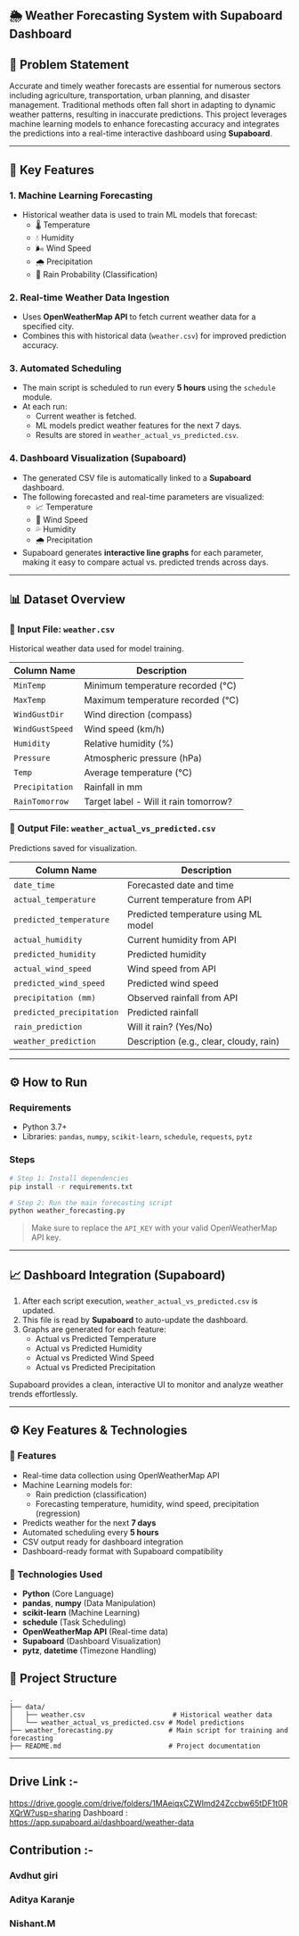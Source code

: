 ## 🌦️ Weather Forecasting System with Supaboard Dashboard

## 📌 Problem Statement

Accurate and timely weather forecasts are essential for numerous sectors including agriculture, transportation, urban planning, and disaster management. Traditional methods often fall short in adapting to dynamic weather patterns, resulting in inaccurate predictions. This project leverages machine learning models to enhance forecasting accuracy and integrates the predictions into a real-time interactive dashboard using **Supaboard**.

---

## 🧠 Key Features

### 1. **Machine Learning Forecasting**
- Historical weather data is used to train ML models that forecast:
  - 🌡️ Temperature
  - 💧 Humidity
  - 🌬️ Wind Speed
  - 🌧️ Precipitation
  - 🌂 Rain Probability (Classification)

### 2. **Real-time Weather Data Ingestion**
- Uses **OpenWeatherMap API** to fetch current weather data for a specified city.
- Combines this with historical data (`weather.csv`) for improved prediction accuracy.

### 3. **Automated Scheduling**
- The main script is scheduled to run every **5 hours** using the `schedule` module.
- At each run:
  - Current weather is fetched.
  - ML models predict weather features for the next 7 days.
  - Results are stored in `weather_actual_vs_predicted.csv`.

### 4. **Dashboard Visualization (Supaboard)**
- The generated CSV file is automatically linked to a **Supaboard** dashboard.
- The following forecasted and real-time parameters are visualized:
  - 📈 Temperature
  - 💨 Wind Speed
  - 💦 Humidity
  - 🌧️ Precipitation
- Supaboard generates **interactive line graphs** for each parameter, making it easy to compare actual vs. predicted trends across days.

---

## 📊 Dataset Overview

### 📁 Input File: `weather.csv`
Historical weather data used for model training.

| Column Name     | Description                              |
|------------------|------------------------------------------|
| `MinTemp`        | Minimum temperature recorded (°C)        |
| `MaxTemp`        | Maximum temperature recorded (°C)        |
| `WindGustDir`    | Wind direction (compass)                 |
| `WindGustSpeed`  | Wind speed (km/h)                        |
| `Humidity`       | Relative humidity (%)                    |
| `Pressure`       | Atmospheric pressure (hPa)               |
| `Temp`           | Average temperature (°C)                 |
| `Precipitation`  | Rainfall in mm                           |
| `RainTomorrow`   | Target label - Will it rain tomorrow?    |

### 📁 Output File: `weather_actual_vs_predicted.csv`
Predictions saved for visualization.

| Column Name                | Description                                  |
|----------------------------|----------------------------------------------|
| `date_time`                | Forecasted date and time                     |
| `actual_temperature`       | Current temperature from API                 |
| `predicted_temperature`    | Predicted temperature using ML model         |
| `actual_humidity`          | Current humidity from API                    |
| `predicted_humidity`       | Predicted humidity                           |
| `actual_wind_speed`        | Wind speed from API                          |
| `predicted_wind_speed`     | Predicted wind speed                         |
| `precipitation (mm)`       | Observed rainfall from API                   |
| `predicted_precipitation`  | Predicted rainfall                           |
| `rain_prediction`          | Will it rain? (Yes/No)                       |
| `weather_prediction`       | Description (e.g., clear, cloudy, rain)      |

---

## ⚙️ How to Run

### Requirements
- Python 3.7+
- Libraries: `pandas`, `numpy`, `scikit-learn`, `schedule`, `requests`, `pytz`

### Steps

```bash
# Step 1: Install dependencies
pip install -r requirements.txt

# Step 2: Run the main forecasting script
python weather_forecasting.py
```

> Make sure to replace the `API_KEY` with your valid OpenWeatherMap API key.

---

## 📈 Dashboard Integration (Supaboard)

1. After each script execution, `weather_actual_vs_predicted.csv` is updated.
2. This file is read by **Supaboard** to auto-update the dashboard.
3. Graphs are generated for each feature:
   - Actual vs Predicted Temperature
   - Actual vs Predicted Humidity
   - Actual vs Predicted Wind Speed
   - Actual vs Predicted Precipitation

Supaboard provides a clean, interactive UI to monitor and analyze weather trends effortlessly.

---

## ⚙️ Key Features & Technologies

### 🚀 Features
- Real-time data collection using OpenWeatherMap API
- Machine Learning models for:
  - Rain prediction (classification)
  - Forecasting temperature, humidity, wind speed, precipitation (regression)
- Predicts weather for the next **7 days**
- Automated scheduling every **5 hours**
- CSV output ready for dashboard integration
- Dashboard-ready format with Supaboard compatibility

### 🧰 Technologies Used
- **Python** (Core Language)
- **pandas**, **numpy** (Data Manipulation)
- **scikit-learn** (Machine Learning)
- **schedule** (Task Scheduling)
- **OpenWeatherMap API** (Real-time data)
- **Supaboard** (Dashboard Visualization)
- **pytz**, **datetime** (Timezone Handling)

## 📂 Project Structure

```
.
├── data/
│   ├── weather.csv                      # Historical weather data
│   └── weather_actual_vs_predicted.csv # Model predictions
├── weather_forecasting.py              # Main script for training and forecasting
├── README.md                           # Project documentation
```

---

## Drive Link :- 
https://drive.google.com/drive/folders/1MAeiqxCZWImd24Zccbw65tDF1t0RXQrW?usp=sharing
Dashboard : https://app.supaboard.ai/dashboard/weather-data

## Contribution :-

 ### Avdhut giri
 ### Aditya Karanje
 ### Nishant.M
